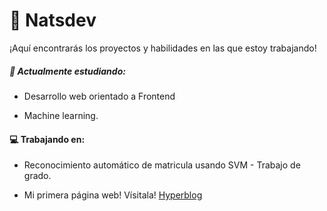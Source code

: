 
# 🥝 Natsdev

¡Aquí encontrarás los proyectos y habilidades en las  que estoy trabajando!

#####  🌱 Actualmente estudiando:

- Desarrollo web orientado a Frontend

- Machine learning.

#### 💻 Trabajando en:

- Reconocimiento automático de matricula usando SVM - Trabajo de grado.

- Mi primera página web! Vísitala! [Hyperblog](https://github.com/rsnati/hyperblog "Hyperblog")
